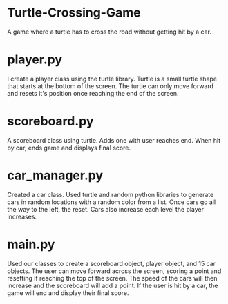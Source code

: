 # Turtle-Crossing-Game
A game where a turtle has to cross the road without getting hit by a car. 

# player.py
I create a player class using the turtle library. Turtle is a small turtle shape that starts at the bottom of the screen. The turtle can only move forward and resets it's position once reaching the end of the screen.

# scoreboard.py
A scoreboard class using turtle. Adds one with user reaches end. When hit by car, ends game and displays final score. 

# car_manager.py
Created a car class. Used turtle and random python libraries to generate cars in random locations with a random color from a list. Once cars go all the way to the left, the reset. Cars also increase each level the player increases. 

# main.py
Used our classes to create a scoreboard object, player object, and 15 car objects. The user can move forward across the screen, scoring a point and resetting if reaching the top of the screen. The speed of the cars will then increase and the scoreboard will add a point. If the user is hit by a car, the game will end and display their final score. 



